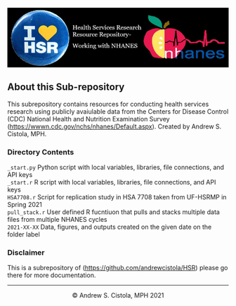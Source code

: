 ![](header.jpg)

## About this Sub-repository
This subrepository contains resources for conducting health services research using publicly avaiulable data from the Centers for Disease Control (CDC) National Health and Nutrition Examination Survey (https://wwwn.cdc.gov/nchs/nhanes/Default.aspx). Created by Andrew S. Cistola, MPH.

### Directory Contents
`_start.py` Python script with local variables, libraries, file connections, and API keys<br>
`_start.r` R script with local variables, libraries, file connections, and API keys<br>
`HSA7708.r` Script for replication study in HSA 7708 taken from UF-HSRMP in Spring 2021<br>
`pull_stack.r` User defined R fucntiuon that pulls and stacks multiple data files from multiple NHANES cycles<br>
`2021-XX-XX` Data, figures, and outputs created on the given date on the folder label<br>

### Disclaimer
This is a subrepository of (https://github.com/andrewcistola/HSR) please go there for more documentation.<br>

<hr><center>&copy; Andrew S. Cistola, MPH 2021</center>